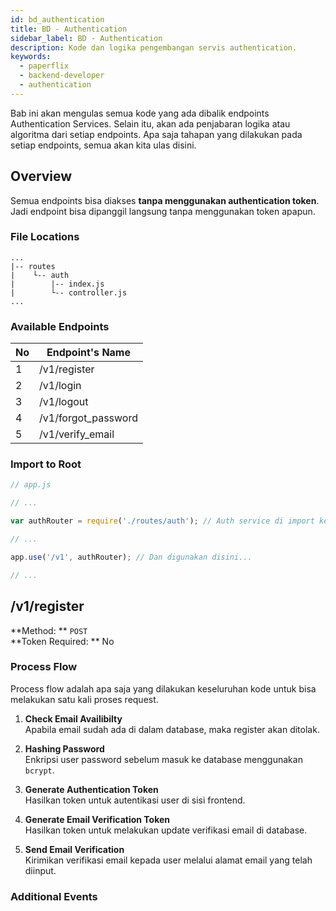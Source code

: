 ```yaml
---
id: bd_authentication
title: BD - Authentication
sidebar_label: BD - Authentication
description: Kode dan logika pengembangan servis authentication.
keywords:
  - paperflix
  - backend-developer
  - authentication
---
```


Bab ini akan mengulas semua kode yang ada dibalik endpoints Authentication Services. Selain itu, akan ada penjabaran logika atau algoritma dari setiap endpoints. Apa saja tahapan yang dilakukan pada setiap endpoints, semua akan kita ulas disini.

## Overview
Semua endpoints bisa diakses **tanpa menggunakan authentication token**. Jadi endpoint bisa dipanggil langsung tanpa menggunakan token apapun.

### File Locations
```
...
|-- routes
|    └-- auth
|        |-- index.js
|        └-- controller.js
...
```

### Available Endpoints
No | Endpoint's Name
---|----------------
1 | /v1/register
2 | /v1/login
3 | /v1/logout
4 | /v1/forgot_password
5 | /v1/verify_email

### Import to Root
```javascript
// app.js

// ...

var authRouter = require('./routes/auth'); // Auth service di import ke root.

// ...

app.use('/v1', authRouter); // Dan digunakan disini...

// ...
```

## /v1/register

**Method: ** `POST`<br />
**Token Required: ** No

### Process Flow
Process flow adalah apa saja yang dilakukan keseluruhan kode untuk bisa melakukan satu kali proses request.

1. **Check Email Availibilty** <br />
Apabila email sudah ada di dalam database, maka register akan ditolak.

2. **Hashing Password** <br />
Enkripsi user password sebelum masuk ke database menggunakan `bcrypt`.

3. **Generate Authentication Token** <br />
Hasilkan token untuk autentikasi user di sisi frontend.

4. **Generate Email Verification Token** <br />
Hasilkan token untuk melakukan update verifikasi email di database.

5. **Send Email Verification** <br />
Kirimikan verifikasi email kepada user melalui alamat email yang telah diinput.

### Additional Events
